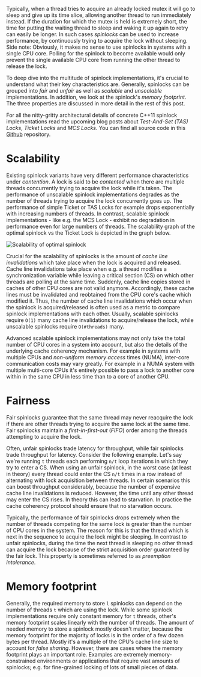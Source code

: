 Typically, when a thread tries to acquire an already locked mutex it will go to sleep and give up its time slice, allowing another thread to run immediately instead. If the duration for which the mutex is held is extremely short, the time for putting the waiting thread to sleep and waking it up again to retry can easily be longer. In such cases *spinlocks* can be used to increase performance, by continuously trying to acquire the lock without sleeping. Side note: Obviously, it makes no sense to use spinlocks in systems with a single CPU core. Polling for the spinlock to become available would only prevent the single available CPU core from running the other thread to release the lock.

To deep dive into the multitude of spinlock implementations, it's crucial to understand what their key characteristics are. Generally, spinlocks can be grouped into *fair* and *unfair* as well as *scalable* and *unscalable* implementations. In addition, we look at the spinlock's *memory footprint*. The three properties are discussed in more detail in the rest of this post.

For all the nitty-gritty architectural details of concrete C++11 spinlock implementations read the upcoming blog posts about *Test-And-Set (TAS) Locks*, *Ticket Locks* and *MCS Locks*. You can find all source code in this [Github](https://github.com/geidav/spinlocks-bench) repository.

# Scalability
Existing spinlock variants have very different performance characteristics under *contention*. A lock is said to be *contented* when there are multiple threads concurrently trying to acquire the lock while it's taken. The performance of unscalable spinlock implementations degrades as the number of threads trying to acquire the lock concurrently goes up. The performance of simple Ticket or TAS Locks for example drops exponentially with increasing numbers of threads. In contrast, scalable spinlock implementations - like e.g. the MCS Lock - exhibit no degradation in performance even for large numbers of threads. The scalability graph of the optimal spinlock vs the Ticket Lock is depicted in the graph below.

![Scalability of optimal spinlock](https://geidav.files.wordpress.com/2016/03/scalability_optimal_spinlock.png)

Crucial for the scalability of spinlocks is the amount of *cache line invalidations* which take place when the lock is acquired and released. Cache line invalidations take place when e.g. a thread modifies a synchronization variable while leaving a critical section (CS) on which other threads are polling at the same time. Suddenly, cache line copies stored in caches of other CPU cores are not valid anymore. Accordingly, these cache lines must be invalidated and reobtained from the CPU core's cache which modified it. Thus, the number of cache line invalidations which occur when the spinlock is acquired/released is often used as a metric to compare spinlock implementations with each other. Usually, scalable spinlocks require `O(1)` many cache line invalidations to acquire/release the lock, while unscalable spinlocks require `O(#threads)` many.

Advanced scalable spinlock implementations may not only take the total number of CPU cores in a system into account, but also the details of the underlying cache coherency mechanism. For example in systems with multiple CPUs and *non-uniform memory access* times (NUMA), inter-core communication costs may vary greatly. For example in a NUMA system with multiple multi-core CPUs it's entirely possible to pass a lock to another core within in the same CPU in less time than to a core of another CPU.

# Fairness
Fair spinlocks guarantee that the same thread may never reacquire the lock if there are other threads trying to acquire the same lock at the same time. Fair spinlocks maintain a *first-in-first-out* (*FIFO*) order among the threads attempting to acquire the lock.

Often, unfair spinlocks trade latency for throughput, while fair spinlocks trade throughput for latency. Consider the following example. Let's say we're running `t` threads each performing `n/t` loop iterations in which they try to enter a CS. When using an unfair spinlock, in the worst case (at least in theory) every thread could enter the CS `n/t` times in a row instead of alternating with lock acquisition between threads. In certain scenarios this can boost throughput considerably, because the number of expensive cache line invalidations is reduced. However, the time until any other thread may enter the CS rises. In theory this can lead to starvation. In practice the cache coherency protocol should ensure that no starvation occurs.

Typically, the performance of fair spinlocks drops extremely when the number of threads competing for the same lock is greater than the number of CPU cores in the system. The reason for this is that the thread which is next in the sequence to acquire the lock might be sleeping. In contrast to unfair spinlocks, during the time the next thread is sleeping no other thread can acquire the lock because of the strict acquisition order guaranteed by the fair lock. This property is sometimes referred to as *preemption intolerance*.

# Memory footprint
Generally, the required memory to store `l` spinlocks can depend on the number of threads `t` which are using the lock. While some spinlock implementations require only constant memory for `t` threads, other's memory footprint scales linearly with the number of threads. The amount of needed memory to store a spinlock mostly doesn't matter, because the memory footprint for the majority of locks is in the order of a few dozen bytes per thread. Mostly it's a multiple of the CPU's cache line size to account for *false sharing*. However, there are cases where the memory footprint plays an important role. Examples are extremely memory-constrained environments or applications that require vast amounts of spinlocks; e.g. for fine-grained locking of lots of small pieces of data.